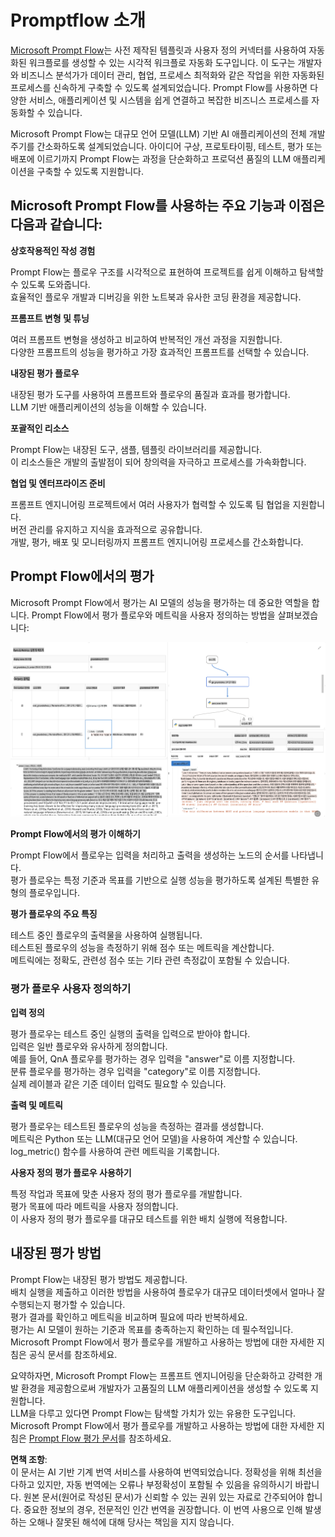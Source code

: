# **Promptflow 소개**

[Microsoft Prompt Flow](https://microsoft.github.io/promptflow/index.html?WT.mc_id=aiml-138114-kinfeylo)는 사전 제작된 템플릿과 사용자 정의 커넥터를 사용하여 자동화된 워크플로를 생성할 수 있는 시각적 워크플로 자동화 도구입니다. 이 도구는 개발자와 비즈니스 분석가가 데이터 관리, 협업, 프로세스 최적화와 같은 작업을 위한 자동화된 프로세스를 신속하게 구축할 수 있도록 설계되었습니다. Prompt Flow를 사용하면 다양한 서비스, 애플리케이션 및 시스템을 쉽게 연결하고 복잡한 비즈니스 프로세스를 자동화할 수 있습니다.

Microsoft Prompt Flow는 대규모 언어 모델(LLM) 기반 AI 애플리케이션의 전체 개발 주기를 간소화하도록 설계되었습니다. 아이디어 구상, 프로토타이핑, 테스트, 평가 또는 배포에 이르기까지 Prompt Flow는 과정을 단순화하고 프로덕션 품질의 LLM 애플리케이션을 구축할 수 있도록 지원합니다.

## Microsoft Prompt Flow를 사용하는 주요 기능과 이점은 다음과 같습니다:

**상호작용적인 작성 경험**

Prompt Flow는 플로우 구조를 시각적으로 표현하여 프로젝트를 쉽게 이해하고 탐색할 수 있도록 도와줍니다.  
효율적인 플로우 개발과 디버깅을 위한 노트북과 유사한 코딩 환경을 제공합니다.

**프롬프트 변형 및 튜닝**

여러 프롬프트 변형을 생성하고 비교하여 반복적인 개선 과정을 지원합니다.  
다양한 프롬프트의 성능을 평가하고 가장 효과적인 프롬프트를 선택할 수 있습니다.

**내장된 평가 플로우**

내장된 평가 도구를 사용하여 프롬프트와 플로우의 품질과 효과를 평가합니다.  
LLM 기반 애플리케이션의 성능을 이해할 수 있습니다.

**포괄적인 리소스**

Prompt Flow는 내장된 도구, 샘플, 템플릿 라이브러리를 제공합니다.  
이 리소스들은 개발의 출발점이 되어 창의력을 자극하고 프로세스를 가속화합니다.

**협업 및 엔터프라이즈 준비**

프롬프트 엔지니어링 프로젝트에서 여러 사용자가 협력할 수 있도록 팀 협업을 지원합니다.  
버전 관리를 유지하고 지식을 효과적으로 공유합니다.  
개발, 평가, 배포 및 모니터링까지 프롬프트 엔지니어링 프로세스를 간소화합니다.

## Prompt Flow에서의 평가

Microsoft Prompt Flow에서 평가는 AI 모델의 성능을 평가하는 데 중요한 역할을 합니다. Prompt Flow에서 평가 플로우와 메트릭을 사용자 정의하는 방법을 살펴보겠습니다:

![PFVizualise](../../../../../translated_images/pfvisualize.93c453890f4088830217fa7308b1a589058ed499bbfff160c85676066b5cbf2d.ko.png)

**Prompt Flow에서의 평가 이해하기**

Prompt Flow에서 플로우는 입력을 처리하고 출력을 생성하는 노드의 순서를 나타냅니다.  
평가 플로우는 특정 기준과 목표를 기반으로 실행 성능을 평가하도록 설계된 특별한 유형의 플로우입니다.

**평가 플로우의 주요 특징**

테스트 중인 플로우의 출력물을 사용하여 실행됩니다.  
테스트된 플로우의 성능을 측정하기 위해 점수 또는 메트릭을 계산합니다.  
메트릭에는 정확도, 관련성 점수 또는 기타 관련 측정값이 포함될 수 있습니다.

### 평가 플로우 사용자 정의하기

**입력 정의**

평가 플로우는 테스트 중인 실행의 출력을 입력으로 받아야 합니다.  
입력은 일반 플로우와 유사하게 정의합니다.  
예를 들어, QnA 플로우를 평가하는 경우 입력을 "answer"로 이름 지정합니다.  
분류 플로우를 평가하는 경우 입력을 "category"로 이름 지정합니다.  
실제 레이블과 같은 기준 데이터 입력도 필요할 수 있습니다.

**출력 및 메트릭**

평가 플로우는 테스트된 플로우의 성능을 측정하는 결과를 생성합니다.  
메트릭은 Python 또는 LLM(대규모 언어 모델)을 사용하여 계산할 수 있습니다.  
log_metric() 함수를 사용하여 관련 메트릭을 기록합니다.

**사용자 정의 평가 플로우 사용하기**

특정 작업과 목표에 맞춘 사용자 정의 평가 플로우를 개발합니다.  
평가 목표에 따라 메트릭을 사용자 정의합니다.  
이 사용자 정의 평가 플로우를 대규모 테스트를 위한 배치 실행에 적용합니다.

## 내장된 평가 방법

Prompt Flow는 내장된 평가 방법도 제공합니다.  
배치 실행을 제출하고 이러한 방법을 사용하여 플로우가 대규모 데이터셋에서 얼마나 잘 수행되는지 평가할 수 있습니다.  
평가 결과를 확인하고 메트릭을 비교하며 필요에 따라 반복하세요.  
평가는 AI 모델이 원하는 기준과 목표를 충족하는지 확인하는 데 필수적입니다.  
Microsoft Prompt Flow에서 평가 플로우를 개발하고 사용하는 방법에 대한 자세한 지침은 공식 문서를 참조하세요.

요약하자면, Microsoft Prompt Flow는 프롬프트 엔지니어링을 단순화하고 강력한 개발 환경을 제공함으로써 개발자가 고품질의 LLM 애플리케이션을 생성할 수 있도록 지원합니다.  
LLM을 다루고 있다면 Prompt Flow는 탐색할 가치가 있는 유용한 도구입니다.  
Microsoft Prompt Flow에서 평가 플로우를 개발하고 사용하는 방법에 대한 자세한 지침은 [Prompt Flow 평가 문서](https://learn.microsoft.com/azure/machine-learning/prompt-flow/how-to-develop-an-evaluation-flow?view=azureml-api-2?WT.mc_id=aiml-138114-kinfeylo)를 참조하세요.

**면책 조항**:  
이 문서는 AI 기반 기계 번역 서비스를 사용하여 번역되었습니다. 정확성을 위해 최선을 다하고 있지만, 자동 번역에는 오류나 부정확성이 포함될 수 있음을 유의하시기 바랍니다. 원본 문서(원어로 작성된 문서)가 신뢰할 수 있는 권위 있는 자료로 간주되어야 합니다. 중요한 정보의 경우, 전문적인 인간 번역을 권장합니다. 이 번역 사용으로 인해 발생하는 오해나 잘못된 해석에 대해 당사는 책임을 지지 않습니다.